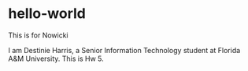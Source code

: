 # hello-world
This is for Nowicki


I am Destinie Harris, a Senior Information Technology student at Florida A&M University.
This is Hw 5.
